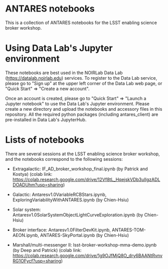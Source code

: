 # ANTARES notebooks
This is a collection of ANTARES notebooks for the LSST enabling science broker workshop. 

# Using Data Lab's Jupyter environment
These notebooks are best used in the NOIRLab Data Lab (https://datalab.noirlab.edu) services. To register to the Data Lab service, please go to "Sign up" at the upper left corner of the Data Lab web page, or "Quick Start" => "Create a new account". 

Once an account is created, please go to "Quick Start" => "Launch a Jupyter notebook" to use the Data Lab's Jupyter environment. Please create a new directory and upload the notebooks and accessory files in this repository. All the required python packages (including antares_client) are pre-installed in Data Lab's JupyterHub.

# Lists of notebooks
There are several sessions at the LSST enabling science broker workshop, and the notebooks correspond to the following sessions:

- Extragalactic: IF_AD_broker_workshop_final.ipynb (by Patrick and Kostya) (colab link: https://colab.research.google.com/drive/12Vf8tL_HqejskVDb3uIlgzADLDOADUhm?usp=sharing)

- Galactic: Antaresv1.0VariableRCBStars.ipynb, ExploringVariabilityWithANTARES.ipynb (by Chien-Hsiu)

- Solar system: Antaresv1.0SolarSystemObjectLightCurveExploration.ipynb (by Chien-Hsiu)

- Broker interface: Antaresv1.0FilterDevKit.ipynb, ANTARES-TOM-AEON.ipynb, ANTARES-SkyPortal.ipynb (by Chien-Hsiu)

- Marshall/multi-messenger II: lsst-broker-workshop-mma-demo.ipynb (by Deep and Patrick) (colab link: https://colab.research.google.com/drive/1g9OJfMjQ8O_dry6BAANtRvnvRG1OFycf?usp=sharing)
